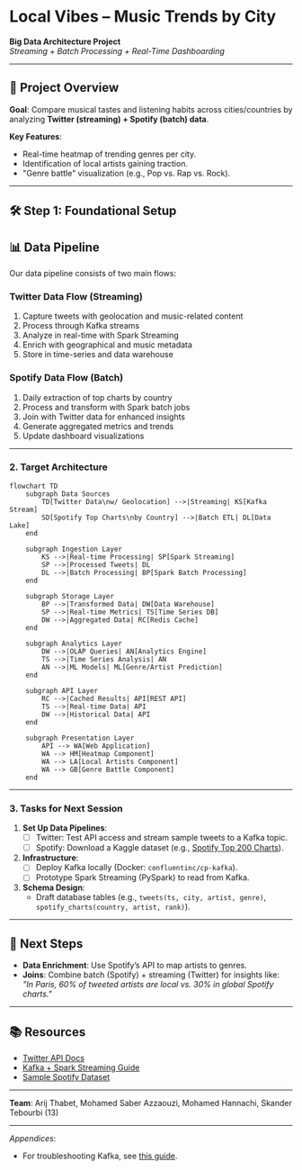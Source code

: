 # Local Vibes – Music Trends by City  
**Big Data Architecture Project**  
*Streaming + Batch Processing + Real-Time Dashboarding*  

---

## 📌 Project Overview  
**Goal**: Compare musical tastes and listening habits across cities/countries by analyzing **Twitter (streaming) + Spotify (batch) data**.  

**Key Features**:  
- Real-time heatmap of trending genres per city.  
- Identification of local artists gaining traction.  
- "Genre battle" visualization (e.g., Pop vs. Rap vs. Rock).  

---

## 🛠️ Step 1: Foundational Setup  
## 📊 Data Pipeline

Our data pipeline consists of two main flows:

### Twitter Data Flow (Streaming)
1. Capture tweets with geolocation and music-related content
2. Process through Kafka streams
3. Analyze in real-time with Spark Streaming
4. Enrich with geographical and music metadata
5. Store in time-series and data warehouse

### Spotify Data Flow (Batch)
1. Daily extraction of top charts by country
2. Process and transform with Spark batch jobs
3. Join with Twitter data for enhanced insights
4. Generate aggregated metrics and trends
5. Update dashboard visualizations
---

### 2. **Target Architecture**  
```mermaid
flowchart TD
    subgraph Data Sources
        TD[Twitter Data\nw/ Geolocation] -->|Streaming| KS[Kafka Stream]
        SD[Spotify Top Charts\nby Country] -->|Batch ETL| DL[Data Lake]
    end

    subgraph Ingestion Layer
        KS -->|Real-time Processing| SP[Spark Streaming]
        SP -->|Processed Tweets| DL
        DL -->|Batch Processing| BP[Spark Batch Processing]
    end

    subgraph Storage Layer
        BP -->|Transformed Data| DW[Data Warehouse]
        SP -->|Real-time Metrics| TS[Time Series DB]
        DW -->|Aggregated Data| RC[Redis Cache]
    end

    subgraph Analytics Layer
        DW -->|OLAP Queries| AN[Analytics Engine]
        TS -->|Time Series Analysis| AN
        AN -->|ML Models| ML[Genre/Artist Prediction]
    end

    subgraph API Layer
        RC -->|Cached Results| API[REST API]
        TS -->|Real-time Data| API
        DW -->|Historical Data| API
    end

    subgraph Presentation Layer
        API --> WA[Web Application]
        WA --> HM[Heatmap Component]
        WA --> LA[Local Artists Component]
        WA --> GB[Genre Battle Component]
    end
```  



---

### 3. **Tasks for Next Session**  
1. **Set Up Data Pipelines**:  
   - [ ] Twitter: Test API access and stream sample tweets to a Kafka topic.  
   - [ ] Spotify: Download a Kaggle dataset (e.g., [Spotify Top 200 Charts](https://www.kaggle.com/datasets/yelexa/spotify200)).  
2. **Infrastructure**:  
   - [ ] Deploy Kafka locally (Docker: `confluentinc/cp-kafka`).  
   - [ ] Prototype Spark Streaming (PySpark) to read from Kafka.  
3. **Schema Design**:  
   - Draft database tables (e.g., `tweets(ts, city, artist, genre)`, `spotify_charts(country, artist, rank)`).  

---

## 🚀 Next Steps  
- **Data Enrichment**: Use Spotify’s API to map artists to genres.  
- **Joins**: Combine batch (Spotify) + streaming (Twitter) for insights like:  
  *"In Paris, 60% of tweeted artists are local vs. 30% in global Spotify charts."*  

---

## 📚 Resources  
- [Twitter API Docs](https://developer.twitter.com/en/docs/twitter-api)  
- [Kafka + Spark Streaming Guide](https://spark.apache.org/docs/latest/streaming-kafka-integration.html)  
- [Sample Spotify Dataset](https://www.kaggle.com/datasets/yelexa/spotify200)  

---

**Team**: Arij Thabet, Mohamed Saber Azzaouzi, Mohamed Hannachi, Skander Tebourbi (13)

--- 

*Appendices*:  
- For troubleshooting Kafka, see [this guide](link).  

